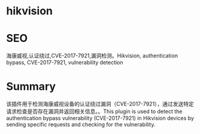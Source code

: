 # hikvision
# SEO
海康威视,认证绕过,CVE-2017-7921,漏洞检测。Hikvision, authentication bypass, CVE-2017-7921, vulnerability detection
# Summary
该插件用于检测海康威视设备的认证绕过漏洞（CVE-2017-7921），通过发送特定请求检查是否存在漏洞并返回相关信息。。This plugin is used to detect the authentication bypass vulnerability (CVE-2017-7921) in Hikvision devices by sending specific requests and checking for the vulnerability.

